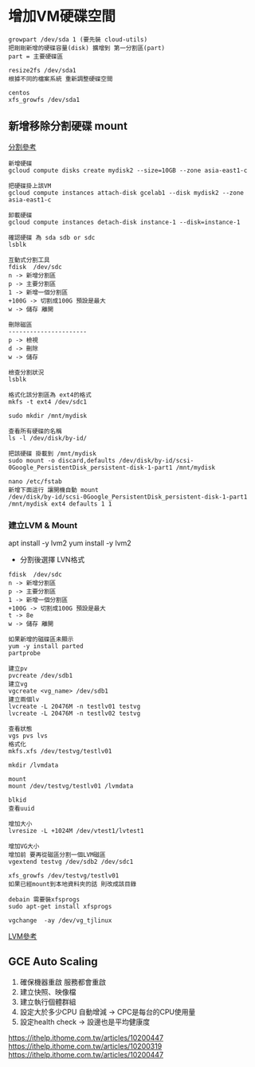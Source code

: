 # 增加VM硬碟空間
```
growpart /dev/sda 1 (要先裝 cloud-utils)
把剛剛新增的硬碟容量(disk) 擴增到 第一分割區(part)
part = 主要硬碟區

resize2fs /dev/sda1
根據不同的檔案系統 重新調整硬碟空間

centos 
xfs_growfs /dev/sda1

```

## 新增移除分割硬碟 mount
[分割參考](https://blog.gtwang.org/linux/linux-add-format-mount-harddisk/)
```
新增硬碟
gcloud compute disks create mydisk2 --size=10GB --zone asia-east1-c

把硬碟掛上該VM
gcloud compute instances attach-disk gcelab1 --disk mydisk2 --zone asia-east1-c

卸載硬碟
gcloud compute instances detach-disk instance-1 --disk=instance-1

確認硬碟 為 sda sdb or sdc
lsblk

互動式分割工具
fdisk  /dev/sdc
n -> 新增分割區
p -> 主要分割區
1 -> 新增一個分割區
+100G -> 切割成100G 預設是最大
w -> 儲存 離開

刪除磁區
----------------------
p -> 檢視
d -> 刪除
w -> 儲存

檢查分割狀況
lsblk

格式化該分割區為 ext4的格式
mkfs -t ext4 /dev/sdc1

sudo mkdir /mnt/mydisk

查看所有硬碟的名稱
ls -l /dev/disk/by-id/

把該硬碟 掛載到 /mnt/mydisk
sudo mount -o discard,defaults /dev/disk/by-id/scsi-0Google_PersistentDisk_persistent-disk-1-part1 /mnt/mydisk

nano /etc/fstab
新增下面這行 讓開機自動 mount
/dev/disk/by-id/scsi-0Google_PersistentDisk_persistent-disk-1-part1 /mnt/mydisk ext4 defaults 1 1

```
### 建立LVM & Mount
apt install -y lvm2
yum install -y lvm2

* 分割後選擇 LVN格式
```
fdisk  /dev/sdc
n -> 新增分割區
p -> 主要分割區
1 -> 新增一個分割區
+100G -> 切割成100G 預設是最大
t -> 8e
w -> 儲存 離開

如果新增的磁碟區未顯示
yum -y install parted
partprobe

建立pv
pvcreate /dev/sdb1
建立vg
vgcreate <vg_name> /dev/sdb1
建立兩個lv
lvcreate -L 20476M -n testlv01 testvg
lvcreate -L 20476M -n testlv02 testvg

查看狀態
vgs pvs lvs
格式化
mkfs.xfs /dev/testvg/testlv01

mkdir /lvmdata

mount
mount /dev/testvg/testlv01 /lvmdata

blkid
查看uuid

增加大小
lvresize -L +1024M /dev/vtest1/lvtest1

增加VG大小
增加前 要再從磁區分割一個LVM磁區
vgextend testvg /dev/sdb2 /dev/sdc1

xfs_growfs /dev/testvg/testlv01
如果已經mount到本地資料夾的話 則改成該目錄

debain 需要裝xfsprogs
sudo apt-get install xfsprogs

vgchange  -ay /dev/vg_tjlinux
```
[LVM參考](https://sc8log.blogspot.com/2017/03/linux-lvm-lvm.html)
## GCE Auto Scaling
1. 確保機器重啟 服務都會重啟
2. 建立快照、映像檔
3. 建立執行個體群組
4. 設定大於多少CPU 自動增減
-> CPC是每台的CPU使用量
5. 設定health check
-> 設邊也是平均健康度

https://ithelp.ithome.com.tw/articles/10200447
https://ithelp.ithome.com.tw/articles/10200319
https://ithelp.ithome.com.tw/articles/10200447

